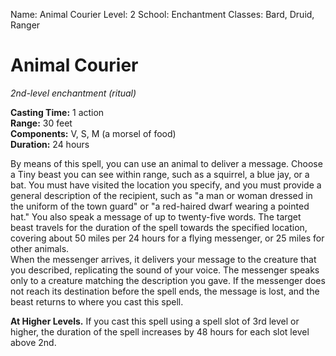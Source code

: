 Name: Animal Courier
Level: 2
School: Enchantment
Classes: Bard, Druid, Ranger

# Animal Courier
_2nd-level enchantment (ritual)_

**Casting Time:** 1 action    
**Range:** 30 feet    
**Components:** V, S, M (a morsel of food)    
**Duration:** 24 hours 

By means of this spell, you can use an animal to deliver a message. Choose a Tiny beast you can see within range, such as a squirrel, a blue jay, or a bat. You must have visited the location you specify, and you must provide a general description of the recipient, such as "a man or woman dressed in the uniform of the town guard" or "a red-haired dwarf wearing a pointed hat." You also speak a message of up to twenty-five words. The target beast travels for the duration of the spell towards the specified location, covering about 50 miles per 24 hours for a flying messenger, or 25 miles for other animals.    
When the messenger arrives, it delivers your message to the creature that you described, replicating the sound of your voice. The messenger speaks only to a creature matching the description you gave. If the messenger does not reach its destination before the spell ends, the message is lost, and the beast returns to where you cast this spell. 

**At Higher Levels.** If you cast this spell using a spell slot of 3rd level or higher, the duration of the spell increases by 48 hours for each slot level above 2nd.